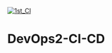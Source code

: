 [![1st_CI](https://github.com/SEP5155/DevOps2-CI-CD/actions/workflows/my-flow.yml/badge.svg)](https://github.com/SEP5155/DevOps2-CI-CD/actions/workflows/my-flow.yml)

# DevOps2-CI-CD
